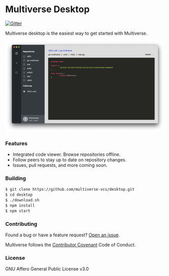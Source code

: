 # Multiverse Desktop

[![Gitter](https://badges.gitter.im/multiverse-vcs/community.svg)](https://gitter.im/multiverse-vcs/community?utm_source=badge&utm_medium=badge&utm_campaign=pr-badge)

Multiverse desktop is the easiest way to get started with Multiverse.

![preview](assets/preview.png)

### Features

- Integrated code viewer. Browse repositories offline.
- Follow peers to stay up to date on repository changes.
- Issues, pull requests, and more coming soon.

### Building

```bash
$ git clone https://github.com/multiverse-vcs/desktop.git
$ cd desktop
$ ./download.sh
$ npm install
$ npm start
```
### Contributing

Found a bug or have a feature request? [Open an issue](https://github.com/multiverse-vcs/desktop/issues/new).

Multiverse follows the [Contributor Covenant](https://contributor-covenant.org/version/2/0/code_of_conduct/) Code of Conduct.

### License

GNU Affero General Public License v3.0
